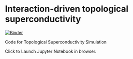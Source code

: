 # Interaction-driven topological superconductivity 

[![Binder](https://mybinder.org/badge_logo.svg)](https://mybinder.org/v2/gh/hanzhihua72/top/master)

Code for Topological Superconductivity Simulation

Click to Launch Jupyter Notebook in browser. 

